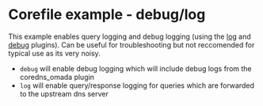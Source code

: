 # Corefile example - debug/log

This example enables query logging and debug logging (using the [log](https://coredns.io/plugins/log/) and [debug](https://coredns.io/plugins/debug/) plugins). Can be useful for troubleshooting but not reccomended for typical use as its very noisy.

- `debug` will enable debug logging which will include debug logs from the coredns_omada plugin
- `log` will enable query/response logging for queries which are forwarded to the upstream dns server